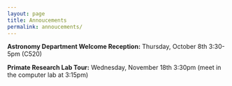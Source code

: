 ```yaml
---
layout: page
title: Annoucements
permalink: annoucements/
---
```


**Astronomy Department Welcome Reception:** Thursday, October 8th 3:30-5pm (C520) 

**Primate Research Lab Tour:** Wednesday, November 18th 3:30pm (meet in the computer lab at 3:15pm)